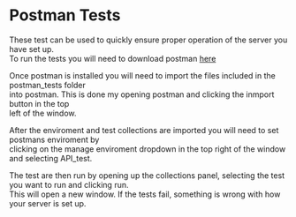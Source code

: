 # Postman Tests

These test can be used to quickly ensure proper operation of the server you have set up.\
To run the tests you will need to download postman [here][1]

Once postman is installed you will need to import the files included in the postman_tests folder\
into postman.  This is done my opening postman and clicking the inmport button in the top\
left of the window.

After the enviroment and test collections are imported you will need to set postmans enviroment by\
clicking on the manage enviroment dropdown in the top right of the window and selecting API_test.

The test are then run by opening up the collections panel, selecting the test you want to run and clicking run.\
This will open a new window.  If the tests fail, something is wrong with how your server is set up.


[1]: https://www.getpostman.com/
